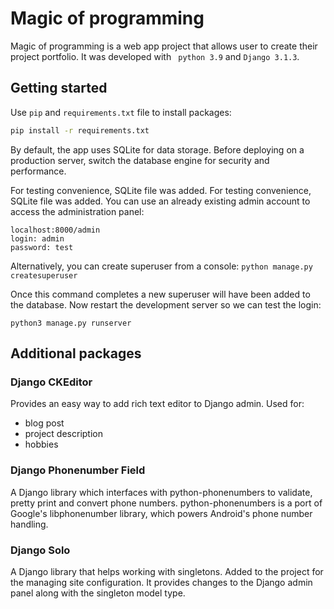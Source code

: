 # Magic of programming
Magic of programming is a web app project that allows user to create their project portfolio. It was developed with ` python 3.9` and `Django 3.1.3`.

## Getting started
Use `pip` and `requirements.txt` file to install packages: 

```bash
pip install -r requirements.txt
```

By default, the app uses SQLite for data storage. Before deploying on a production server, switch the database engine for security and performance.

For testing convenience, SQLite file was added. For testing convenience, SQLite file was added. You can use an already existing admin account to access the administration panel:
```
localhost:8000/admin
login: admin
password: test
```
Alternatively, you can create superuser from a console:
```python manage.py createsuperuser```

Once this command completes a new superuser will have been added to the database. Now restart the development server so we can test the login:

```python3 manage.py runserver```


## Additional packages
### Django CKEditor
Provides an easy way to add rich text editor to Django admin. 
Used for:
* blog post
* project description
* hobbies 
### Django Phonenumber Field
A Django library which interfaces with python-phonenumbers to validate, pretty print and convert phone numbers. python-phonenumbers is a port of Google's libphonenumber library, which powers Android's phone number handling.
### Django Solo
A Django library that helps working with singletons. Added to the project for the managing site configuration. It provides changes to the Django admin panel along with the singleton model type. 
